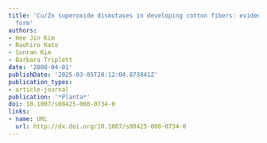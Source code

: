 ```yaml
---
title: 'Cu/Zn superoxide dismutases in developing cotton fibers: evidence for an extracellular
  form'
authors:
- Hee Jin Kim
- Naohiro Kato
- Sunran Kim
- Barbara Triplett
date: '2008-04-01'
publishDate: '2025-03-05T20:12:04.873841Z'
publication_types:
- article-journal
publication: '*Planta*'
doi: 10.1007/s00425-008-0734-0
links:
- name: URL
  url: http://dx.doi.org/10.1007/s00425-008-0734-0
---
```

